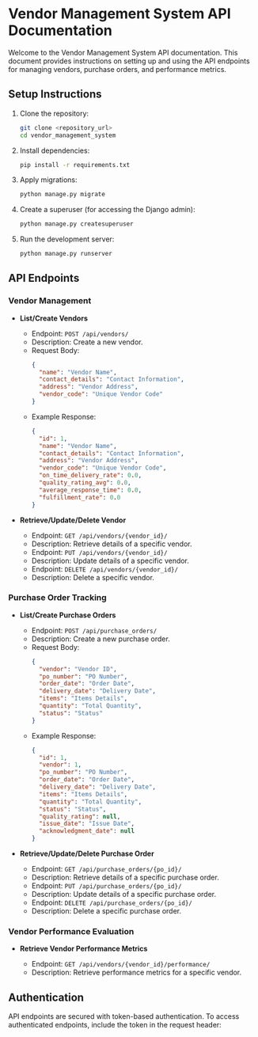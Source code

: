 # Vendor Management System API Documentation

Welcome to the Vendor Management System API documentation. This document provides instructions on setting up and using the API endpoints for managing vendors, purchase orders, and performance metrics.

## Setup Instructions

1. Clone the repository:

    ```bash
    git clone <repository_url>
    cd vendor_management_system
    ```

2. Install dependencies:

    ```bash
    pip install -r requirements.txt
    ```

3. Apply migrations:

    ```bash
    python manage.py migrate
    ```

4. Create a superuser (for accessing the Django admin):

    ```bash
    python manage.py createsuperuser
    ```

5. Run the development server:

    ```bash
    python manage.py runserver
    ```

## API Endpoints

### Vendor Management

- **List/Create Vendors**

  - Endpoint: `POST /api/vendors/`
  - Description: Create a new vendor.
  - Request Body:
    ```json
    {
      "name": "Vendor Name",
      "contact_details": "Contact Information",
      "address": "Vendor Address",
      "vendor_code": "Unique Vendor Code"
    }
    ```
  - Example Response:
    ```json
    {
      "id": 1,
      "name": "Vendor Name",
      "contact_details": "Contact Information",
      "address": "Vendor Address",
      "vendor_code": "Unique Vendor Code",
      "on_time_delivery_rate": 0.0,
      "quality_rating_avg": 0.0,
      "average_response_time": 0.0,
      "fulfillment_rate": 0.0
    }
    ```

- **Retrieve/Update/Delete Vendor**

  - Endpoint: `GET /api/vendors/{vendor_id}/`
  - Description: Retrieve details of a specific vendor.
  - Endpoint: `PUT /api/vendors/{vendor_id}/`
  - Description: Update details of a specific vendor.
  - Endpoint: `DELETE /api/vendors/{vendor_id}/`
  - Description: Delete a specific vendor.

### Purchase Order Tracking

- **List/Create Purchase Orders**

  - Endpoint: `POST /api/purchase_orders/`
  - Description: Create a new purchase order.
  - Request Body:
    ```json
    {
      "vendor": "Vendor ID",
      "po_number": "PO Number",
      "order_date": "Order Date",
      "delivery_date": "Delivery Date",
      "items": "Items Details",
      "quantity": "Total Quantity",
      "status": "Status"
    }
    ```
  - Example Response:
    ```json
    {
      "id": 1,
      "vendor": 1,
      "po_number": "PO Number",
      "order_date": "Order Date",
      "delivery_date": "Delivery Date",
      "items": "Items Details",
      "quantity": "Total Quantity",
      "status": "Status",
      "quality_rating": null,
      "issue_date": "Issue Date",
      "acknowledgment_date": null
    }
    ```

- **Retrieve/Update/Delete Purchase Order**

  - Endpoint: `GET /api/purchase_orders/{po_id}/`
  - Description: Retrieve details of a specific purchase order.
  - Endpoint: `PUT /api/purchase_orders/{po_id}/`
  - Description: Update details of a specific purchase order.
  - Endpoint: `DELETE /api/purchase_orders/{po_id}/`
  - Description: Delete a specific purchase order.

### Vendor Performance Evaluation

- **Retrieve Vendor Performance Metrics**

  - Endpoint: `GET /api/vendors/{vendor_id}/performance/`
  - Description: Retrieve performance metrics for a specific vendor.

## Authentication

API endpoints are secured with token-based authentication. To access authenticated endpoints, include the token in the request header:

